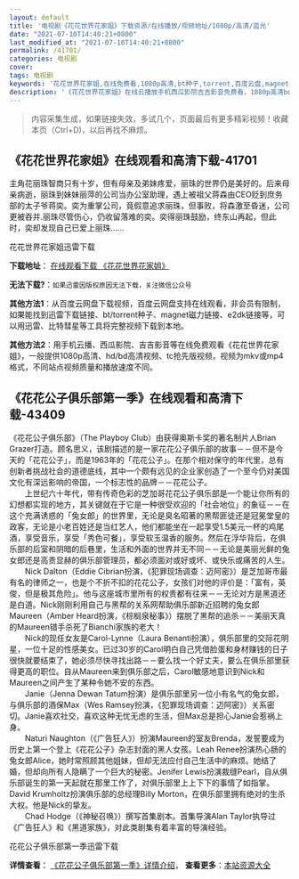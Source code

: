 ```yaml
---
layout: default
title: '电视剧《花花世界花家姐》下载资源/在线播放/视频地址/1080p/高清/蓝光'
date: "2021-07-10T14:40:21+0800"
last_modified_at: "2021-07-10T14:40:21+0800"
permalink: /41701/
categories: 电视剧
cover:
tags: 电视剧
keywords: '花花世界花家姐,在线免费看,1080p高清,bt种子,torrent,百度云盘,magnet,磁力链,迅雷下载资源'
description: '《花花世界花家姐》在线云播放手机西瓜影院吉吉影音免费看，1080p高清bd/hd未删减完整版和tc抢先枪版，mkv/mp4格式，附带bt/torrent种子、magnet/磁力链、百度云盘、网盘资源迅雷下载链接'
---
```


>内容采集生成，如果链接失效，多试几个，页面最后有更多精彩视频！收藏本页（Ctrl+D)，以后再找不麻烦。


## 《花花世界花家姐》在线观看和高清下载-41701

主角花丽珠智商只有十岁，但有母亲及弟妹疼爱，丽珠的世界仍是美好的。后来母亲病逝，丽珠到妹妹丽萍的公司当办公室助理，遇上被祖父蒋森由CEO贬到庶务部的太子爷蒋奕。奕为重掌公司，竟假意追求丽珠，但事败，将森激至昏迷，公司更被吞并.丽珠尽管伤心，仍收留落难的奕。奕得丽珠鼓励，终东山再起，但此时，奕却发现自己已爱上丽珠&hellip;…


花花世界花家姐迅雷下载

**下载地址**： [在线观看下载 《花花世界花家姐》](https://www.993dy.com//vod-detail-id-10570.html) 


**无法下载?**：`如果迅雷因版权原因无法下载，关注微信公众号 `

**其他方法1**：从百度云网盘下载视频，百度云网盘支持在线观看，非会员有限制，如果能找到迅雷下载链接、bt/torrent种子、magnet磁力链接、e2dk链接等，可以用迅雷、比特彗星等工具将完整视频下载到本地。

**其他方法2**：用手机云播、西瓜影院、吉吉影音等在线免费观看《花花世界花家姐》，一般提供1080p高清、hd/bd高清视频、tc抢先版视频，视频为mkv或mp4格式，不同站点视频质量和播放速度不同。


## 《花花公子俱乐部第一季》在线观看和高清下载-43409

《花花公子俱乐部》（The Playboy Club）由获得奥斯卡奖的著名制片人Brian Grazer打造。顾名思义，该剧描述的是一家花花公子俱乐部的故事－－但不是今天的「花花公子」，而是1963年的「花花公子」。在那个相对保守的年代里，总有创新者挑战社会的道德底线，其中一个颇有远见的企业家创造了一个至今仍对美国文化有深远影响的帝国，一个标志性的品牌－－花花公子。<br />　　上世纪六十年代，带有传奇色彩的芝加哥花花公子俱乐部是一个能让你所有的幻想都实现的地方，其关键就在于它是一种很受欢迎的「社会地位」的象征－－在这个充满诱惑的「兔女郎」的世界里，无论是臭名昭著的黑帮匪徒还是冠冕堂皇的政客，无论是小老百姓还是当红艺人，他们都能坐在一起享受1.5美元一杯的鸡尾酒，享受音乐，享受「秀色可餐」，享受软玉温香的服务。然后在浮华背后，在俱乐部的后室和阴暗的后巷里，生活和外面的世界并无不同－－无论是美丽光鲜的兔女郎还是高贵显赫的俱乐部管理员，都必须面对或好或坏、或快乐或痛苦的人生。<br />　　Nick Dalton（Eddie Cibrian扮演，《犯罪现场调查：迈阿密》）是芝加哥市最有名的律师之一，也是个不折不扣的花花公子，女孩们对他的评价是：「富有，英俊，但是极其危险」。他与这座城市里所有的权贵都有往来－－无论对方是黑道还是白道。Nick刚刚利用自己与黑帮的关系网帮助俱乐部新近招聘的兔女郎Maureen（Amber Heard扮演，《棕榈泉秘事》）摆脱了黑帮的追杀－－美丽天真的Maureen错手杀死了Bianchi家族的老大！<br />　　Nick的现任女友是Carol-Lynne（Laura Benanti扮演），俱乐部里的交际花明星，一位十足的性感美女。已过30岁的Carol明白自己凭借脸蛋和身材赚钱的日子很快就要结束了，她必须尽快寻找出路－－要么找一个好丈夫，要么在俱乐部里获得更高的职位。自从Maureen来到俱乐部之后，Carol敏感地意识到Nick和Maureen之间产生了某种令她不安的东西。<br />　　Janie（Jenna Dewan Tatum扮演）是俱乐部里另一位小有名气的兔女郎，与俱乐部的酒保Max（Wes Ramsey扮演，《犯罪现场调查：迈阿密》）关系密切。Janie喜欢社交，喜欢这种无忧无虑的生活，但Max总是担心Janie会惹祸上身。<br />　　Naturi Naughton（《广告狂人》）扮演Maureen的室友Brenda，发誓要成为历史上第一个登上《花花公子》杂志封面的黑人女孩。Leah Renee扮演热心肠的兔女郎Alice，她时常照顾其他姐妹，但却无法应付自己生活中的麻烦。她结了婚，但却向所有人隐瞒了一个巨大的秘密。Jenifer Lewis扮演裁缝Pearl，自从俱乐部诞生的第一天起就在那里工作了，对俱乐部里上上下下的事情了如指掌。David Krumholtz扮演俱乐部的总经理Billy Morton，在俱乐部里拥有绝对的生杀大权。他是Nick的挚友。<br />　　Chad Hodge（《神秘召唤》）撰写首集剧本。首集导演Alan Taylor执导过《广告狂人》和《黑道家族》，对此类剧集有着丰富的导演经验。


花花公子俱乐部第一季迅雷下载

**详情查看**： [《花花公子俱乐部第一季》详情介绍](/movie/43409/)， **查看更多**：[本站资源大全](/movie/t/all/)

